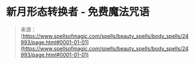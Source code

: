 <!--yml

category: 未分类

date: 2024-06-12 19:11:30

-->

# 新月形态转换者 - 免费魔法咒语

> 来源：[https://www.spellsofmagic.com/spells/beauty_spells/body_spells/24993/page.html#0001-01-01](https://www.spellsofmagic.com/spells/beauty_spells/body_spells/24993/page.html#0001-01-01)

